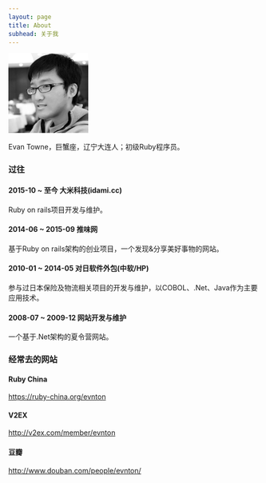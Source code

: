 ```yaml
---
layout: page
title: About
subhead: 关于我
---
```


<img src="/images/newtx.jpg" width="160" height="160" alt="evnton">

Evan Towne，巨蟹座，辽宁大连人；初级Ruby程序员。

### 过往

#### 2015-10 ~ 至今 大米科技(idami.cc)

Ruby on rails项目开发与维护。

#### 2014-06 ~ 2015-09 推味网

基于Ruby on rails架构的创业项目，一个发现&分享美好事物的网站。

#### 2010-01 ~ 2014-05 对日软件外包(中软/HP)

参与过日本保险及物流相关项目的开发与维护，以COBOL、.Net、Java作为主要应用技术。

#### 2008-07 ~ 2009-12 网站开发与维护

一个基于.Net架构的夏令营网站。


### 经常去的网站

#### Ruby China

<https://ruby-china.org/evnton>

#### V2EX

<http://v2ex.com/member/evnton>

#### 豆瓣

<http://www.douban.com/people/evnton/>
